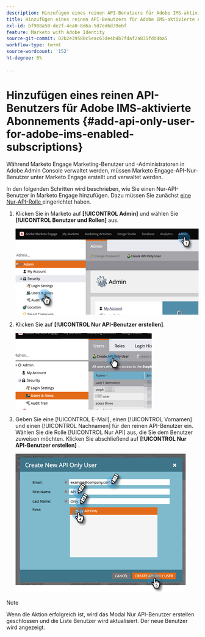 ```yaml
---
description: Hinzufügen eines reinen API-Benutzers für Adobe IMS-aktivierte Abonnements - Marketo Docs - Produktdokumentation
title: Hinzufügen eines reinen API-Benutzers für Adobe IMS-aktivierte Abonnements
exl-id: bf908a50-de2f-4ea0-8d6a-5d7ed6d39ebf
feature: Marketo with Adobe Identity
source-git-commit: 02b2e39580c5eac63de4b4b7fdaf2a835fdd4ba5
workflow-type: tm+mt
source-wordcount: '152'
ht-degree: 0%

---
```


# Hinzufügen eines reinen API-Benutzers für Adobe IMS-aktivierte Abonnements {#add-api-only-user-for-adobe-ims-enabled-subscriptions}

Während Marketo Engage Marketing-Benutzer und -Administratoren in Adobe Admin Console verwaltet werden, müssen Marketo Engage-API-Nur-Benutzer unter Marketo Engage erstellt und verwaltet werden.

In den folgenden Schritten wird beschrieben, wie Sie einen Nur-API-Benutzer in Marketo Engage hinzufügen. Dazu müssen Sie zunächst [eine Nur-API-Rolle ](/help/marketo/product-docs/administration/users-and-roles/create-an-api-only-user-role.md) eingerichtet haben.

1. Klicken Sie in Marketo auf **[!UICONTROL Admin]** und wählen Sie **[!UICONTROL Benutzer und Rollen]** aus.

   ![](assets/add-api-only-user-for-adobe-ims-1.png)

1. Klicken Sie auf **[!UICONTROL Nur API-Benutzer erstellen]**.

   ![](assets/add-api-only-user-for-adobe-ims-2.png)

1. Geben Sie eine [!UICONTROL E-Mail], einen [!UICONTROL Vornamen] und einen [!UICONTROL Nachnamen] für den reinen API-Benutzer ein. Wählen Sie die Rolle [!UICONTROL Nur API] aus, die Sie dem Benutzer zuweisen möchten. Klicken Sie abschließend auf **[!UICONTROL Nur API-Benutzer erstellen]** .

   ![](assets/add-api-only-user-for-adobe-ims-3.png)

>[!NOTE]
>
>Wenn die Aktion erfolgreich ist, wird das Modal Nur API-Benutzer erstellen geschlossen und die Liste Benutzer wird aktualisiert. Der neue Benutzer wird angezeigt.
